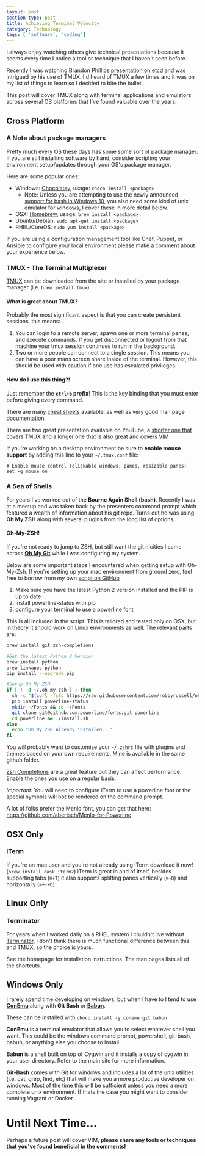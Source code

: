```yaml
---
layout: post
section-type: post
title: Achieving Terminal Velocity
category: Technology
tags: [ 'software', 'coding']
---
```


I always enjoy watching others give technical presentations because it seems every time I notice a tool or technique that I haven't seen before.  

Recently I was watching Brandon Phillips [presentation on etcd](https://www.youtube.com/watch?v=z6tjawXZ71E) and was intrigued by his use of TMUX.  I'd heard of TMUX a few times and it was on my list of things to learn so I decided to bite the bullet.  

This post will cover TMUX along with terminal applications and emulators across several OS platforms that I've found valuable over the years.

## Cross Platform

### A Note about package managers
Pretty much every OS these days has some some sort of package manager.  If you are still installing software by hand, consider scripting your environment setup/updates through your OS's package manager.

Here are some popular ones:

* Windows: [Chocolatey](https://chocolatey.org/), usage: `choco install <package>`
    * Note: Unless you are attempting to use the newly announced [support for bash in Windows 10](http://www.hanselman.com/blog/DevelopersCanRunBashShellAndUsermodeUbuntuLinuxBinariesOnWindows10.aspx), you also need some kind of unix emulator for windows, I cover these in more detail below.
* OSX: [Homebrew](http://brew.sh/), usage: `brew install <package>`
* Ubuntu/Debian: `sudo apt-get install <package>`
* RHEL/CoreOS: `sudo yum install <package>`

If you are using a configuration management tool like Chef, Puppet, or Ansible to configure your local environment please make a comment about your experience below.

### TMUX - The Terminal Multiplexer

[TMUX](https://tmux.github.io/) can be downloaded from the site or installed by your package manager (i.e. `brew install tmux`)

#### What is great about TMUX?

Probably the most significant aspect is that you can create persistent sessions, this means:

1. You can login to a remote server, spawn one or more terminal panes, and execute commands.  If you get disconnected or logout from that machine your tmux session continues to run in the background.
1. Two or more people can connect to a single session.  This means you can have a poor mans screen share inside of the terminal.  However, this should be used with caution if one use has escalated privileges.

#### How do I use this thing?!

Just remember the **`ctrl+b` prefix**! This is the key binding that you must enter before giving every command.

There are many [cheat sheets](https://gist.github.com/andreyvit/2921703) available, as well as very good man page documentation.

There are two great presentation available on YouTube, a [shorter one that covers TMUX](https://www.youtube.com/watch?v=BHhA_ZKjyxo) and a longer one that is also [great and covers VIM](https://www.youtube.com/watch?v=5r6yzFEXajQ)

If you're working on a desktop environment be sure to **enable mouse support** by adding this line to your `~/.tmux.conf`
file:

```
# Enable mouse control (clickable windows, panes, resizable panes)
set -g mouse on
```

### A Sea of Shells

For years I've worked out of the **Bourne Again Shell (bash)**.  Recently I was at a meetup and was taken back by the presenters command prompt which featured a wealth of information about his git repo.  Turns out he was using **Oh My ZSH** along with several plugins from the long list of options.

#### Oh-My-ZSH!

If you're not ready to jump to ZSH, but still want the git nicities I came across **[Oh My Git](https://github.com/arialdomartini/oh-my-git)** while I was configuring my system.

Below are some important steps I encountered when getting setup with Oh-My-Zsh.  If you're setting up your mac environment from ground zero, feel free to borrow from my own [script on GitHub](https://github.com/codecounselor/scripts/blob/master/bootstrap-osx.sh)

1. Make sure you have the latest Python 2 version installed and the PIP is up to date
1. Install powerline-status with pip
1. configure your terminal to use a powerline font

This is all included in the script.  This is tailored and tested only on OSX, but in theory it should work on Linux environments as well.  The relevant parts are:

```zsh
brew install git zsh-completions

#Get the latest Python 2 Version
brew install python
brew linkapps python
pip install --upgrade pip

#Setup Oh My ZSH
if [ ! -d ~/.oh-my-zsh ] ; then
  sh -c "$(curl -fsSL https://raw.githubusercontent.com/robbyrussell/oh-my-zsh/master/tools/install.sh)"
  pip install powerline-status
  mkdir ~/Fonts && cd ~/Fonts
  git clone git@github.com:powerline/fonts.git powerline
  cd powerline && ./install.sh
else
  echo "Oh My ZSH Already installed..."
fi

```

You will probably want to customize your `~/.zshrc` file with plugins and themes based on your own requirements.  Mine is available in the same github folder.

[Zsh Completions](https://github.com/zsh-users/zsh-completions/blob/master/zsh-completions-howto.org) are a great feature but they can affect performance.  Enable the ones you use on a regular basis.

*Important:* You will need to configure iTerm to use a powerline font or the special symbols will not be rendered on the command prompt.

A lot of folks prefer the Menlo font, you can get that here: https://github.com/abertsch/Menlo-for-Powerline

## OSX Only

### iTerm
If you're an mac user and you're not already using iTerm download it now! (`brew install cask iterm2`)
iTerm is great in and of itself, besides supporting tabs (`⌘+T`) it also supports splitting panes vertically (`⌘+D`)  and horizontally (`⌘+⇧+D`) .

## Linux Only

### Terminator

For years when I worked daily on a RHEL system I couldn't live without [Terminator](http://gnometerminator.blogspot.com/p/introduction.html).  I don't think there is much functional difference between this and TMUX, so the choice is yours.  

See the homepage for installation instructions.  The man pages lists all of the shortcuts.

## Windows Only

I rarely spend time developing on windows, but when I have to I tend to use **[ConEmu](https://conemu.github.io/)** along with **Git Bash** or **[Babun](http://babun.github.io/)**.

These can be installed with `choco install -y conemu git babun`

**ConEmu** is a terminal emulator that allows you to select whatever shell you want.  This could be the windows command prompt, powershell, git-bash, babun, or anything else you choose to install.

**Babun** is a shell built on top of Cygwin and it installs a copy of cygwin in your user directory.  Refer to the main site for more information.

**Git-Bash** comes with Git for windows and includes a lot of the unix utilities (i.e. cat, grep, find, etc) that will make you a more productive developer on windows.  Most of the time this will be sufficient unless you need a more complete unix environment.  If thats the case you might want to consider running Vagrant or Docker.

# Until Next Time...
Perhaps a future post will cover VIM, **please share any tools or techniques that you've found beneficial in the comments!**

